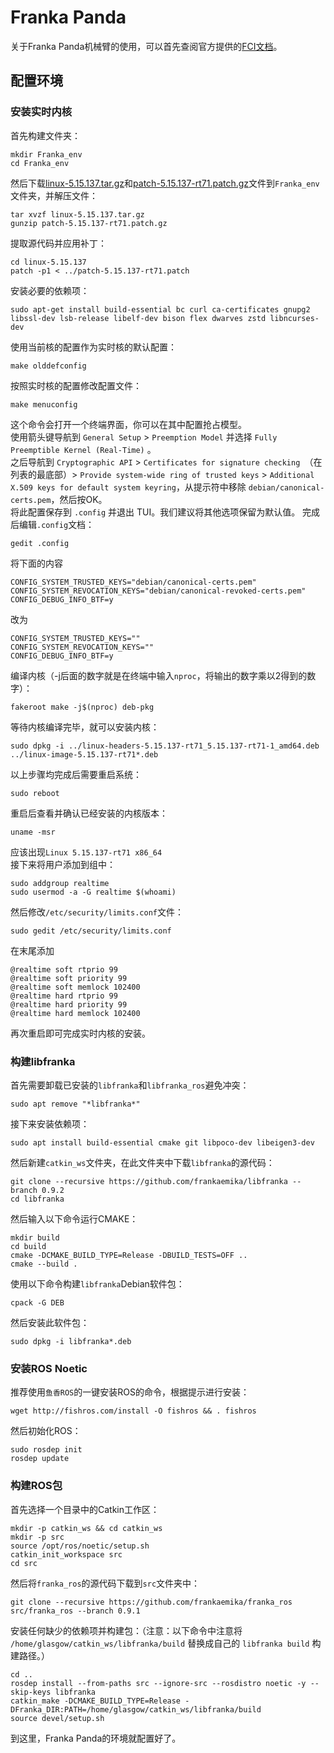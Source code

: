 # Franka Panda
关于Franka Panda机械臂的使用，可以首先查阅官方提供的[FCI文档](https://franka.cn/FCI/)。

## 配置环境

### 安装实时内核
首先构建文件夹：
```
mkdir Franka_env
cd Franka_env
```
然后下载[linux-5.15.137.tar.gz](https://www.kernel.org/pub/linux/kernel/v5.x/linux-5.15.137.tar.gz)和[patch-5.15.137-rt71.patch.gz](https://mirrors.edge.kernel.org/pub/linux/kernel/projects/rt/5.15/older/)文件到`Franka_env`文件夹，并解压文件：
```
tar xvzf linux-5.15.137.tar.gz
gunzip patch-5.15.137-rt71.patch.gz
```
提取源代码并应用补丁：
```
cd linux-5.15.137
patch -p1 < ../patch-5.15.137-rt71.patch
```
安装必要的依赖项：
```
sudo apt-get install build-essential bc curl ca-certificates gnupg2 libssl-dev lsb-release libelf-dev bison flex dwarves zstd libncurses-dev
```
使用当前核的配置作为实时核的默认配置：
```
make olddefconfig
```
按照实时核的配置修改配置文件：
```
make menuconfig
```
这个命令会打开一个终端界面，你可以在其中配置抢占模型。  
使用箭头键导航到 `General Setup` > `Preemption Model` 并选择 `Fully Preemptible Kernel (Real-Time)` 。  
之后导航到 `Cryptographic API` > `Certificates for signature checking `（在列表的最底部）> `Provide system-wide ring of trusted keys` > `Additional X.509 keys for default system keyring`，从提示符中移除 `debian/canonical-certs.pem`，然后按OK。  
将此配置保存到 `.config` 并退出 TUI。我们建议将其他选项保留为默认值。
完成后编辑`.config`文档：
```
gedit .config
```
将下面的内容
```
CONFIG_SYSTEM_TRUSTED_KEYS="debian/canonical-certs.pem"
CONFIG_SYSTEM_REVOCATION_KEYS="debian/canonical-revoked-certs.pem"
CONFIG_DEBUG_INFO_BTF=y
```
改为
```
CONFIG_SYSTEM_TRUSTED_KEYS=""
CONFIG_SYSTEM_REVOCATION_KEYS=""
CONFIG_DEBUG_INFO_BTF=y
```
编译内核（-j后面的数字就是在终端中输入`nproc`，将输出的数字乘以2得到的数字）：
```
fakeroot make -j$(nproc) deb-pkg
```
等待内核编译完毕，就可以安装内核：
```
sudo dpkg -i ../linux-headers-5.15.137-rt71_5.15.137-rt71-1_amd64.deb ../linux-image-5.15.137-rt71*.deb
```
以上步骤均完成后需要重启系统：
```
sudo reboot
```
重启后查看并确认已经安装的内核版本：
```
uname -msr
```
应该出现`Linux 5.15.137-rt71 x86_64`  
接下来将用户添加到组中：
```
sudo addgroup realtime
sudo usermod -a -G realtime $(whoami)
```
然后修改`/etc/security/limits.conf`文件：
```
sudo gedit /etc/security/limits.conf
```
在末尾添加
```
@realtime soft rtprio 99
@realtime soft priority 99
@realtime soft memlock 102400
@realtime hard rtprio 99
@realtime hard priority 99
@realtime hard memlock 102400
```
再次重启即可完成实时内核的安装。

### 构建libfranka
首先需要卸载已安装的`libfranka`和`libfranka_ros`避免冲突：
```
sudo apt remove "*libfranka*"
```
接下来安装依赖项：
```
sudo apt install build-essential cmake git libpoco-dev libeigen3-dev
```
然后新建`catkin_ws`文件夹，在此文件夹中下载`libfranka`的源代码：
```
git clone --recursive https://github.com/frankaemika/libfranka --branch 0.9.2
cd libfranka
```
然后输入以下命令运行CMAKE：
```
mkdir build
cd build
cmake -DCMAKE_BUILD_TYPE=Release -DBUILD_TESTS=OFF ..
cmake --build .
```
使用以下命令构建`libfranka`Debian软件包：
```
cpack -G DEB
```
然后安装此软件包：
```
sudo dpkg -i libfranka*.deb
```

### 安装ROS Noetic
推荐使用`鱼香ROS`的一键安装ROS的命令，根据提示进行安装：
```
wget http://fishros.com/install -O fishros && . fishros
```
然后初始化ROS：
```
sudo rosdep init
rosdep update
```

### 构建ROS包
首先选择一个目录中的Catkin工作区：
```
mkdir -p catkin_ws && cd catkin_ws
mkdir -p src
source /opt/ros/noetic/setup.sh
catkin_init_workspace src
cd src
```
然后将`franka_ros`的源代码下载到`src`文件夹中：
```
git clone --recursive https://github.com/frankaemika/franka_ros src/franka_ros --branch 0.9.1
```
安装任何缺少的依赖项并构建包：（注意：以下命令中注意将 `/home/glasgow/catkin_ws/libfranka/build` 替换成自己的 `libfranka build` 构建路径。）
```
cd ..
rosdep install --from-paths src --ignore-src --rosdistro noetic -y --skip-keys libfranka
catkin_make -DCMAKE_BUILD_TYPE=Release -DFranka_DIR:PATH=/home/glasgow/catkin_ws/libfranka/build
source devel/setup.sh
```
到这里，Franka Panda的环境就配置好了。

